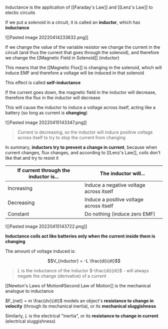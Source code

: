Inductance is the application of [[Faraday's Law]] and [[Lenz's Law]] to electic circuits

 If we put a solenoid in a circuit, it is called an **inductor**, which has **inductance**
 
![[Pasted image 20220414233632.png]]

If we change the value of the variable resistor we change the current in the circuit (and thus the current that goes through the solenoid), and therefore we change the [[Magnetic Field in Solenoid]] (inductor)

This means that the [[Magnetic Flux]] is changing in the solenoid, which will induce EMF and therefore a voltage will be induced in that solenoid

This effect is called **self-inductance**

If the current goes down, the magnetic field in the inductor will decrease, therefore the flux in the inductor will decrease

This will cause the inductor to induce a voltage across itself, acting like a battery (so long as current is **changing**)

![[Pasted image 20220415143347.png]]

> Current is decreasing, so the inductor will induce positive voltage across itself to try to stop the current from changing

In summary, **inductors try to prevent a change in current**, because when current changes, flux changes, and according to [[Lenz's Law]], coils don't like that and try to resist it

If current through the inductor is... | The inductor will...
---|---
Increasing | Induce a negative voltage across itself
Decreasing | Induce a positive voltage across itself
Constant | Do nothing (induce zero EMF)

![[Pasted image 20220415143722.png]]

**Inductance coils act like batteries only when the current inside them is changing**

The amount of voltage induced is:

$$V_{inductor} = -L \frac{di}{dt}$$

> $L$ is the inductance of the inductor
> $-\frac{di}{dt}$ - will always negate the change (derivative) of a current

[[Newton's Laws of Motion#Second Law of Motion]] is the mechanical analogue to inductance

$F_{net} = m \frac{dv}{dt}$ models an object's **resistance to change in velocity** (through its mechanical inertia), or its **mechanical sluggishness**

Similarly, $L$ is the electrical "inertia", or its **resistance to change in current** (electrical sluggishness)

